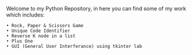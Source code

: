 Welcome to my Python Repository, in here you can find some of my work which includes:

	• Rock, Paper & Scissors Game
	• Unique Code Identifier
	• Reverse K node in a list
	• Plus One
	• GUI (General User Interferance) using tkinter lab
	
